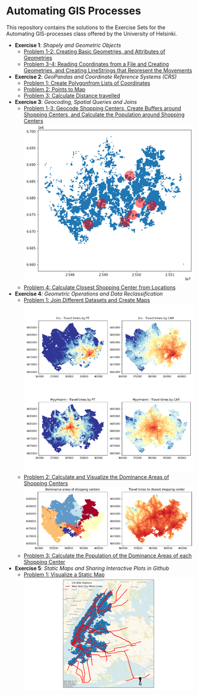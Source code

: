 # Automating GIS Processes

This repository contains the solutions to the Exercise Sets for the Automating GIS-processes class offered by the University of Helsinki.

- __Exercise 1__: _Shapely and Geometric Objects_
    - [Problem 1-2: Creating Basic Geometries, and Attributes of Geometries](exercise_1/exercise-1-problem-1-2.ipynb)
    - [Problem 3-4: Reading Coordinates from a File and Creating Geometries, and Creating LineStrings that Represent the Movements](exercise_1/exercise-1-problem-3-4.ipynb)
- __Exercise 2__: _GeoPandas and Coordinate Reference Systems (CRS)_
    - [Problem 1: Create Polygonfrom Lists of Coordinates](exercise_2/Exercise-2-problem-1.ipynb)
    - [Problem 2: Points to Map](exercise_2/Exercise-2-problem-2.ipynb)
    - [Problem 3: Calculate Distance travelled](exercise_2/Exercise-2-problem-3.ipynb)  
- __Exercise 3__: _Geocoding, Spatial Queries and Joins_
    - [Problem 1-3: Geocode Shopping Centers, Create Buffers around Shopping Centers, and Calculate the Population around Shopping Centers](exercise_3/Exercise-3-Problem-1-3.ipynb)
        ![Shopping Centers in Helsinki, Finland](exercise_3/shopping_centers_location.png)
    - [Problem 4: Calculate Closest Shopping Center from Locations](exercise_3/Exercise-3-Problem-4.ipynb)
- __Exercise 4__: _Geometric Operations and Data Reclassification_
    - [Problem 1: Join Different Datasets and Create Maps](exercise_4/Exercise-4-problem-1.ipynb)
        ![Shopping Centers' Accessibility](exercise_4/shopping_center_accessibility.png)
    - [Problem 2: Calculate and Visualize the Dominance Areas of Shopping Centers](exercise_4/Exercise-4-problem-2.ipynb)
        ![Shopping Centers' Dominance Areas](exercise_4/shopping_center_dominance_area.png)
    - [Problem 3: Calculate the Population of the Dominance Areas of each Shopping Center](exercise_4/Exercise-4-problem-3.ipynb)
- __Exercise 5__: _Static Maps and Sharing Interactive Plots in Github_
    - [Problem 1: Visualize a Static Map](exercise_5/Exercise-5-problem-1.ipynb)
        ![Citi Bike Stations and Metro Lines in New York City](exercise_5/docs/nyc_bike_metro_static_map.png)